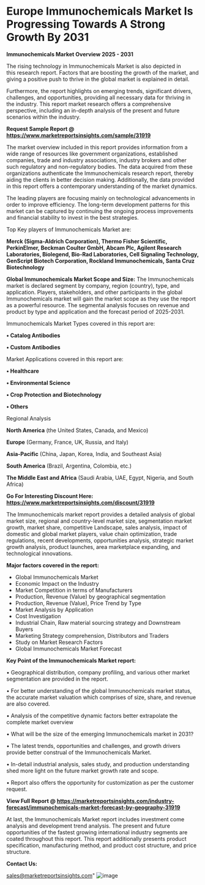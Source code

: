  # Europe Immunochemicals Market Is Progressing Towards A Strong Growth By 2031

<Strong> Immunochemicals Market Overview 2025 - 2031</strong>

The rising technology in Immunochemicals Market is also depicted in this research report. Factors that are boosting the growth of the market, and giving a positive push to thrive in the global market is explained in detail.

Furthermore, the report highlights on emerging trends, significant drivers, challenges, and opportunities, providing all necessary data for thriving in the industry. This report market research offers a comprehensive perspective, including an in-depth analysis of the present and future scenarios within the industry.

<strong>Request Sample Report @ <a href=https://www.marketreportsinsights.com/sample/31919>https://www.marketreportsinsights.com/sample/31919</a></strong>

The market overview included in this report provides information from a wide range of resources like government organizations, established companies, trade and industry associations, industry brokers and other such regulatory and non-regulatory bodies. The data acquired from these organizations authenticate the Immunochemicals research report, thereby aiding the clients in better decision making. Additionally, the data provided in this report offers a contemporary understanding of the market dynamics.

The leading players are focusing mainly on technological advancements in order to improve efficiency. The long-term development patterns for this market can be captured by continuing the ongoing process improvements and financial stability to invest in the best strategies.

Top Key players of Immunochemicals Market are:

<strong>Merck (Sigma-Aldrich Corporation), Thermo Fisher Scientific, PerkinElmer, Beckman Coulter GmbH, Abcam Plc, Agilent Research Laboratories, Biolegend, Bio-Rad Laboratories, Cell Signaling Technology, GenScript Biotech Corporation, Rockland Immunochemicals, Santa Cruz Biotechnology</strong>

<strong><b>Global Immunochemicals Market Scope and Size:</b></strong>
The Immunochemicals market is declared segment by company, region (country), type, and application. Players, stakeholders, and other participants in the global Immunochemicals market will gain the market scope as they use the report as a powerful resource. The segmental analysis focuses on revenue and product by type and application and the forecast period of 2025-2031.

Immunochemicals Market Types covered in this report are:

<strong>• Catalog Antibodies

• Custom Antibodies</strong>

Market Applications covered in this report are:

<strong>• Healthcare

• Environmental Science

• Crop Protection and Biotechnology

• Others</strong> 

Regional Analysis

<strong>North America</strong> (the United States, Canada, and Mexico)

<strong>Europe</strong> (Germany, France, UK, Russia, and Italy)

<strong>Asia-Pacific</strong> (China, Japan, Korea, India, and Southeast Asia)

<strong>South America</strong> (Brazil, Argentina, Colombia, etc.)

<strong>The Middle East and Africa</strong> (Saudi Arabia, UAE, Egypt, Nigeria, and South Africa)

<strong>Go For Interesting Discount Here: <a href=https://www.marketreportsinsights.com/discount/31919>https://www.marketreportsinsights.com/discount/31919</a></strong>

The Immunochemicals market report provides a detailed analysis of global market size, regional and country-level market size, segmentation market growth, market share, competitive Landscape, sales analysis, impact of domestic and global market players, value chain optimization, trade regulations, recent developments, opportunities analysis, strategic market growth analysis, product launches, area marketplace expanding, and technological innovations.

<strong><b>Major factors covered in the report:</b></strong>
<ul>
  <li>Global Immunochemicals Market </li>
  <li>Economic Impact on the Industry</li>
  <li>Market Competition in terms of Manufacturers</li>
  <li>Production, Revenue (Value) by geographical segmentation</li>
  <li>Production, Revenue (Value), Price Trend by Type</li>
  <li>Market Analysis by Application</li>
  <li>Cost Investigation</li>
  <li>Industrial Chain, Raw material sourcing strategy and Downstream Buyers</li>
  <li>Marketing Strategy comprehension, Distributors and Traders</li>
  <li>Study on Market Research Factors</li>
  <li>Global Immunochemicals Market Forecast</li>
</ul>

<strong><b>Key Point of the Immunochemicals Market report:</b></strong>

• Geographical distribution, company profiling, and various other market segmentation are provided in the report.

• For better understanding of the global Immunochemicals market status, the accurate market valuation which comprises of size, share, and revenue are also covered.

• Analysis of the competitive dynamic factors better extrapolate the complete market overview

• What will be the size of the emerging Immunochemicals market in 2031?

• The latest trends, opportunities and challenges, and growth drivers provide better construal of the Immunochemicals Market.

• In-detail industrial analysis, sales study, and production understanding shed more light on the future market growth rate and scope.

• Report also offers the opportunity for customization as per the customer request.

<strong><b>View Full Report @ <a href=https://marketreportsinsights.com/industry-forecast/immunochemicals-market-forecast-by-geography-31919>https://marketreportsinsights.com/industry-forecast/immunochemicals-market-forecast-by-geography-31919</a></b></strong>


At last, the Immunochemicals Market report includes investment come analysis and development trend analysis. The present and future opportunities of the fastest growing international industry segments are coated throughout this report. This report additionally presents product specification, manufacturing method, and product cost structure, and price structure.

<strong>Contact Us:</strong>

sales@marketreportsinsights.com"
![image](https://github.com/user-attachments/assets/e341f585-0d71-4b2b-8bf0-aa2d8a367abb)
